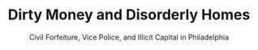 ---
done: 'FALSE'
pid: g2021smith
title: Dirty Money and Disorderly Homes
subtitle: Civil Forfeiture, Vice Police, and Illicit Capital in Philadelphia
category: Grad Fellowship Project
cohort_year: '2021'
abstract:
limerick:
pis: smith
link:
local_image:
original_img:
layout: project
---